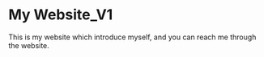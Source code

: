 # My Website_V1
This is my website which introduce myself, and you can reach me through the website.
